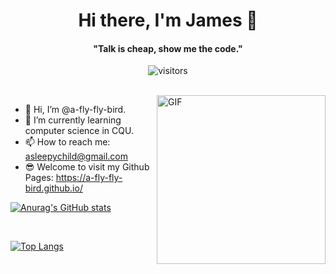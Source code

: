 <p>
  <h1 align="center"><b>Hi there, I'm James 👋</b></h1>
</p>

<p>
  <h4 align="center"><b>"Talk is cheap, show me the code."</b></h4>
</p>

<p align="center">
    <img align="center" alt="visitors" src="https://komarev.com/ghpvc/?username=a-fly-fly-bird" />
</p>

<br>

<img align="right" height="270px" alt="GIF" src="https://i.pinimg.com/originals/e4/26/70/e426702edf874b181aced1e2fa5c6cde.gif" />

- 👋 Hi, I’m @a-fly-fly-bird.
- 🌱 I’m currently learning computer science in CQU.
- 📫 How to reach me: asleepychild@gmail.com
- 😎 Welcome to visit my Github Pages: https://a-fly-fly-bird.github.io/

<!-- Thanks to https://github.com/anuraghazra/github-readme-stats/blob/master/docs/readme_cn.md -->

[![Anurag's GitHub stats](https://github-readme-stats.vercel.app/api?username=a-fly-fly-bird&count_private=true&show_icons=true&theme=radical)](https://github.com/a-fly-fly-bird/a-fly-fly-bird/blob/main/README.md)

<br>

[![Top Langs](https://github-readme-stats.vercel.app/api/top-langs/?username=a-fly-fly-bird)](https://github.com/a-fly-fly-bird/a-fly-fly-bird/blob/main/README.md)


